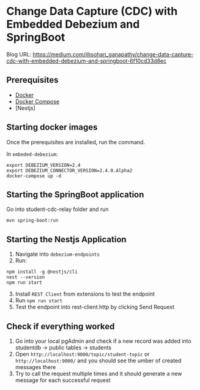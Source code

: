 # Change Data Capture (CDC) with Embedded Debezium and SpringBoot

Blog URL: https://medium.com/@sohan_ganapathy/change-data-capture-cdc-with-embedded-debezium-and-springboot-6f10cd33d8ec

## Prerequisites
- [Docker](https://docs.docker.com/v17.09/engine/installation/)
- [Docker Compose](https://docs.docker.com/compose/install/)
- [Nestjs]


## Starting docker images

Once the prerequisites are installed, run the command.

In `embeded-debezium`:

```shell
export DEBEZIUM_VERSION=2.4
export DEBEZIUM_CONNECTOR_VERSION=2.4.0.Alpha2
docker-compose up -d
```

## Starting the SpringBoot application

Go into student-cdc-relay folder and run

```shell
mvn spring-boot:run
```


## Starting the Nestjs Application

1. Navigate into `debezium-endpoints`
2. Run:
```shell
npm install -g @nestjs/cli
nest --version
npm run start
```
3. Install `REST Client` from extensions to test the endpoint
4. Run `npm run start`
5. Test the endpoint into rest-client.http by clicking Send Request

## Check if everything worked

1. Go into your local pgAdmin and check if a new record was added into studentdb -> public tables -> students
2. Open `http://localhost:9000/topic/student-topic` or `http://localhost:9000/` and you should see the umber of created messages there
3. Try to call the request multiple times and it should generate a new message for each successful request

